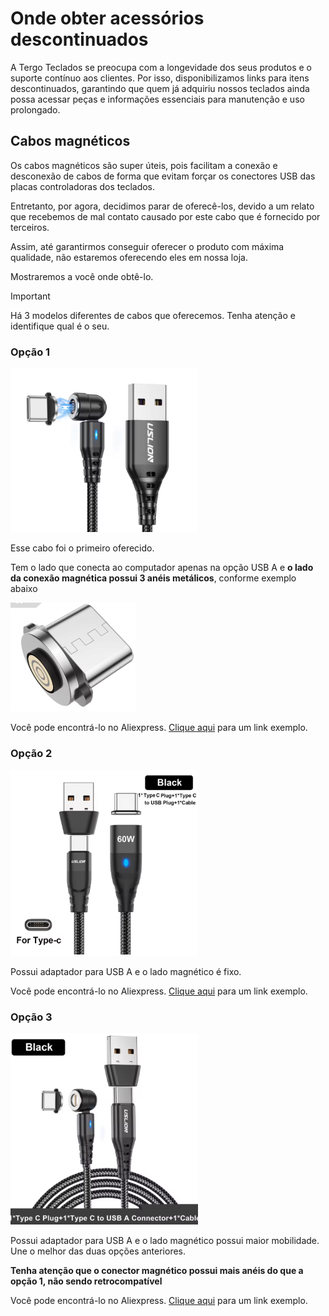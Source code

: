 # Onde obter acessórios descontinuados

A Tergo Teclados se preocupa com a longevidade dos seus produtos e o suporte contínuo aos clientes. Por isso, disponibilizamos links para itens descontinuados, garantindo que quem já adquiriu nossos teclados ainda possa acessar peças e informações essenciais para manutenção e uso prolongado.

## Cabos magnéticos

Os cabos magnéticos são super úteis, pois facilitam a conexão e desconexão de cabos de forma que evitam forçar os conectores USB das placas controladoras dos teclados.

Entretanto, por agora, decidimos parar de oferecê-los, devido a um relato que recebemos de mal contato causado por este cabo que é fornecido por terceiros.

Assim, até garantirmos conseguir oferecer o produto com máxima qualidade, não estaremos oferecendo eles em nossa loja.

Mostraremos a você onde obtê-lo.

> [!IMPORTANT]
>
> Há 3 modelos diferentes de cabos que oferecemos. Tenha atenção e identifique qual é o seu.

### Opção 1

<img src="../../../imagens/exemplo-cabo-magnetico-1.png" alt="Exemplo" width="300" />

Esse cabo foi o primeiro oferecido.

Tem o lado que conecta ao computador apenas na opção USB A e **o lado da conexão magnética possui 3 anéis metálicos**, conforme exemplo abaixo

<img src="../../../imagens/exemplo-cabo-magnetico-1-1.png" alt="Exemplo" width="200" />

Você pode encontrá-lo no Aliexpress. [Clique aqui](https://pt.aliexpress.com/item/1005005325764969.html?spm=a2g0o.order_list.order_list_main.66.27ebcaa4cosEmh&gatewayAdapt=glo2bra) para um link exemplo.

### Opção 2

<img src="../../../imagens/exemplo-cabo-magnetico-2.png" alt="Exemplo" width="300" />
<!-- ![alt text](image.png) -->

Possui adaptador para USB A e o lado magnético é fixo.

Você pode encontrá-lo no Aliexpress. [Clique aqui](https://pt.aliexpress.com/item/1005004063794606.html?spm=a2g0o.order_list.order_list_main.51.27ebcaa4cosEmh&gatewayAdapt=glo2bra) para um link exemplo.

### Opção 3

<img src="../../../imagens/exemplo-cabo-magnetico-3.png" alt="Exemplo" width="300" />

Possui adaptador para USB A e o lado magnético possui maior mobilidade. Une o melhor das duas opções anteriores.

**Tenha atenção que o conector magnético possui mais anéis do que a opção 1, não sendo retrocompatível**

Você pode encontrá-lo no Aliexpress. [Clique aqui](https://pt.aliexpress.com/item/1005005854668026.html?spm=a2g0o.order_list.order_list_main.21.27ebcaa4cosEmh&gatewayAdapt=glo2bra) para um link exemplo.
